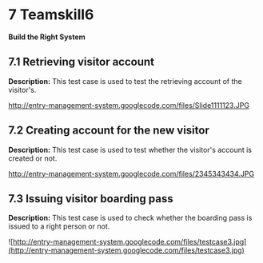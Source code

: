# 7  Teamskill6 #
**Build the Right System**



## 7.1 Retrieving visitor account ##

**Description:**
This test case is used to test the retrieving account of the visitor's.

http://entry-management-system.googlecode.com/files/Slide1111123.JPG

## 7.2 Creating account for the new visitor ##

**Description:**
This test case is used to test whether the visitor's account is created or not.

http://entry-management-system.googlecode.com/files/2345343434.JPG

## 7.3 Issuing visitor boarding pass ##

**Description:**
This test case is used to check whether the boarding pass is issued to a right person or not.

![http://entry-management-system.googlecode.com/files/testcase3.jpg](http://entry-management-system.googlecode.com/files/testcase3.jpg)